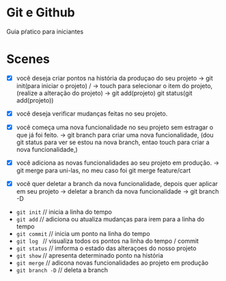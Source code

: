 # Git e Github

Guia pŕatico para iniciantes

# Scenes
- [x] você deseja criar pontos na história da produçao do seu projeto -> git init(para iniciar o projeto) / -> touch para selecionar o item do projeto, (realize a alteração do projeto) -> git add(projeto) git status(git add(projeto))
- [x] você deseja verificar mudanças feitas no seu projeto.

- [x] você começa uma nova funcionalidade no seu projeto sem estragar o que já foi feito. -> git branch para criar uma nova funcionalidade, (dou git status para ver se estou na nova branch, entao touch para criar a nova funcionalidade,)
- [x] você adiciona as novas funcionalidades ao seu projeto em produção. -> git merge para uni-las, no meu caso foi git merge feature/cart
- [x] você quer deletar a branch da nova funcionalidade, depois quer aplicar em seu projeto -> deletar a branch da nova funcionalidade -> git branch -D <Nome da branch>

- `git init` // inicia a linha do tempo
- `git add` // adiciona ou atualiza mudanças para irem para a linha do tempo
- `git commit` // inicia um ponto na linha do tempo
- `git log ` // visualiza todos os pontos na linha do tempo / commit
- `git status` // imforma o estado das alteraçoes do nosso projeto
- `git show` // apresenta determinado ponto na história
- `git merge` // adicona novas funcionalidades ao projeto em produção
- `git branch -D` // deleta a branch